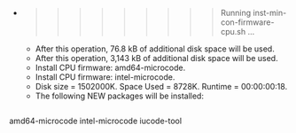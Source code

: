 * >>>>>>>>> Running inst-min-con-firmware-cpu.sh ...
  * After this operation, 76.8 kB of additional disk space will be used.
  * After this operation, 3,143 kB of additional disk space will be used.
  * Install CPU firmware: amd64-microcode.
  * Install CPU firmware: intel-microcode.
  * Disk size = 1502000K. Space Used = 8728K. Runtime = 00:00:00:18.
  * The following NEW packages will be installed:
  ```bash
amd64-microcode intel-microcode iucode-tool
  ```
